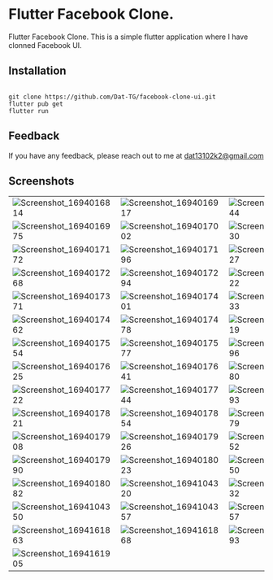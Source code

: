 # Flutter Facebook Clone. 

Flutter Facebook Clone. 
This is a simple flutter application where I have clonned Facebook UI.

## Installation

``` 

git clone https://github.com/Dat-TG/facebook-clone-ui.git
flutter pub get
flutter run 

```

## Feedback

If you have any feedback, please reach out to me at dat13102k2@gmail.com

## Screenshots

|  	|  	|  	|
|---	|---	|---	|
|![Screenshot_1694016814](https://github.com/Dat-TG/facebook-clone-flutter/assets/83936894/71c3caa4-fe34-4602-bd7e-3f113875276e)|![Screenshot_1694016917](https://github.com/Dat-TG/facebook-clone-flutter/assets/83936894/37c60e46-7a65-419a-8a1e-b481a5eef30c)|![Screenshot_1694016944](https://github.com/Dat-TG/facebook-clone-flutter/assets/83936894/fe8afd24-4b2f-4fbd-9d1d-c8d2f27c7694)|
|![Screenshot_1694016975](https://github.com/Dat-TG/facebook-clone-flutter/assets/83936894/6a05bbb9-8ebf-4ba6-bf2c-4a23b5a90a96)|![Screenshot_1694017002](https://github.com/Dat-TG/facebook-clone-flutter/assets/83936894/7ffaa96c-be71-4821-a877-faf5aac60929)|![Screenshot_1694017030](https://github.com/Dat-TG/facebook-clone-flutter/assets/83936894/c54fb287-28fd-4137-9493-027421f73df1)|
| ![Screenshot_1694017172](https://github.com/Dat-TG/facebook-clone-flutter/assets/83936894/98364e4a-4eae-41e2-8aa6-5598ae1580fb)|![Screenshot_1694017196](https://github.com/Dat-TG/facebook-clone-flutter/assets/83936894/cd179359-9f0c-4241-bb0a-85fc6e4a8ed2)|![Screenshot_1694017227](https://github.com/Dat-TG/facebook-clone-flutter/assets/83936894/1ae84d83-3e33-43bc-b9b2-d2401de2d5ed)|
|![Screenshot_1694017268](https://github.com/Dat-TG/facebook-clone-flutter/assets/83936894/3eb10173-baca-441b-b2fd-9876fe6f1ebb)|![Screenshot_1694017294](https://github.com/Dat-TG/facebook-clone-flutter/assets/83936894/7b5e5c8d-b904-433e-ae17-499c4d0c3a86)|![Screenshot_1694017322](https://github.com/Dat-TG/facebook-clone-flutter/assets/83936894/e5648bc0-8943-4d55-a9cf-2f48105b54d2)|
|![Screenshot_1694017371](https://github.com/Dat-TG/facebook-clone-flutter/assets/83936894/140238be-7842-49df-a970-97f27b0866c1)|![Screenshot_1694017401](https://github.com/Dat-TG/facebook-clone-flutter/assets/83936894/da8cac7b-7c99-4fb1-a0b6-d59a5650caee)|![Screenshot_1694017433](https://github.com/Dat-TG/facebook-clone-flutter/assets/83936894/5ef7a411-7d71-4ea7-a370-e67de3e71b33)|
|![Screenshot_1694017462](https://github.com/Dat-TG/facebook-clone-flutter/assets/83936894/3a527072-027e-42fb-998e-8293733a0f08)|![Screenshot_1694017478](https://github.com/Dat-TG/facebook-clone-flutter/assets/83936894/d7ab1983-8ead-4b04-901d-41e1ab9e7eb4)|![Screenshot_1694017519](https://github.com/Dat-TG/facebook-clone-flutter/assets/83936894/1ed33cb5-cb8e-4d92-ae61-419dcee8ab8b)|
|![Screenshot_1694017554](https://github.com/Dat-TG/facebook-clone-flutter/assets/83936894/0f0670e3-c142-417b-9f67-45f71a8cd240)|![Screenshot_1694017577](https://github.com/Dat-TG/facebook-clone-flutter/assets/83936894/7d4df624-ca10-4c83-9047-8fcf6c8af57d)|![Screenshot_1694017596](https://github.com/Dat-TG/facebook-clone-flutter/assets/83936894/530e09a8-82c7-465a-b186-7c85b8469b3c)|
|![Screenshot_1694017625](https://github.com/Dat-TG/facebook-clone-flutter/assets/83936894/83a05732-d9b8-4553-838e-fd02f9013645)|![Screenshot_1694017641](https://github.com/Dat-TG/facebook-clone-flutter/assets/83936894/aed60468-2a11-4824-8d93-fb490285360f)|![Screenshot_1694017680](https://github.com/Dat-TG/facebook-clone-flutter/assets/83936894/c2da120c-16d9-41f6-93d3-06586e1ccabf)|
|![Screenshot_1694017722](https://github.com/Dat-TG/facebook-clone-flutter/assets/83936894/d6e9c671-599a-4010-90ed-e7a8dcc5c2f2)|![Screenshot_1694017744](https://github.com/Dat-TG/facebook-clone-flutter/assets/83936894/acfc3917-4732-40f6-9ce4-6ddf3745a60c)|![Screenshot_1694017793](https://github.com/Dat-TG/facebook-clone-flutter/assets/83936894/0aa73730-e1b2-4c7c-9f85-de02e1fd0cab)|
|![Screenshot_1694017821](https://github.com/Dat-TG/facebook-clone-flutter/assets/83936894/60fa4104-6b9b-4a4c-8bf5-5cc19196f477)|![Screenshot_1694017854](https://github.com/Dat-TG/facebook-clone-flutter/assets/83936894/3cced93b-dd07-4a10-95cc-0daa2dc22465)|![Screenshot_1694017879](https://github.com/Dat-TG/facebook-clone-flutter/assets/83936894/d00bdaac-e81e-4d32-98ac-e31fe7fb94f4)|
|![Screenshot_1694017908](https://github.com/Dat-TG/facebook-clone-flutter/assets/83936894/000ef518-b4a5-46a4-b1fc-ebb62cad857f)|![Screenshot_1694017926](https://github.com/Dat-TG/facebook-clone-flutter/assets/83936894/b37943a5-e5d7-48d3-8f3a-b00f849ca809)|![Screenshot_1694017952](https://github.com/Dat-TG/facebook-clone-flutter/assets/83936894/77b7260f-2c89-4979-8dc8-97e077560348)|
|![Screenshot_1694017990](https://github.com/Dat-TG/facebook-clone-flutter/assets/83936894/fd647c5a-7c05-4212-a77e-e7604280c212)|![Screenshot_1694018023](https://github.com/Dat-TG/facebook-clone-flutter/assets/83936894/f76dcf6a-8c3d-410e-9b59-594f29872c8b)|![Screenshot_1694018050](https://github.com/Dat-TG/facebook-clone-flutter/assets/83936894/d710f4b5-a189-4ddf-bb2c-22859997f74b)|
|![Screenshot_1694018082](https://github.com/Dat-TG/facebook-clone-flutter/assets/83936894/4e2d8a5d-9a74-444e-be92-27ac699511ff)| ![Screenshot_1694104320](https://github.com/Dat-TG/facebook-clone-flutter/assets/83936894/abb91634-dc43-469a-af24-9833a52697b0)|![Screenshot_1694104332](https://github.com/Dat-TG/facebook-clone-flutter/assets/83936894/20aaa353-a2ec-4e33-b49c-bcfe389253a1)|
|![Screenshot_1694104350](https://github.com/Dat-TG/facebook-clone-flutter/assets/83936894/ea645825-92be-49a5-9afc-3a2f928d445c)|![Screenshot_1694104357](https://github.com/Dat-TG/facebook-clone-flutter/assets/83936894/fbcb652b-5835-4400-aa11-4175e9310387)|![Screenshot_1694161857](https://github.com/Dat-TG/facebook-clone-flutter/assets/83936894/bc589166-db2e-4642-9460-6619eab0ee33)|
| ![Screenshot_1694161863](https://github.com/Dat-TG/facebook-clone-flutter/assets/83936894/faa864fa-b29c-4ecf-83ab-17b36b5dd67b)| ![Screenshot_1694161868](https://github.com/Dat-TG/facebook-clone-flutter/assets/83936894/d96207b2-cbe8-4872-b40c-53229474e54b)|![Screenshot_1694161893](https://github.com/Dat-TG/facebook-clone-flutter/assets/83936894/d7b58718-6edd-4f8f-ade5-3879fb8df39a)|
| ![Screenshot_1694161905](https://github.com/Dat-TG/facebook-clone-flutter/assets/83936894/42e96f46-b221-4bf2-bf85-7aff1dbdcf78)|  	|  	|
